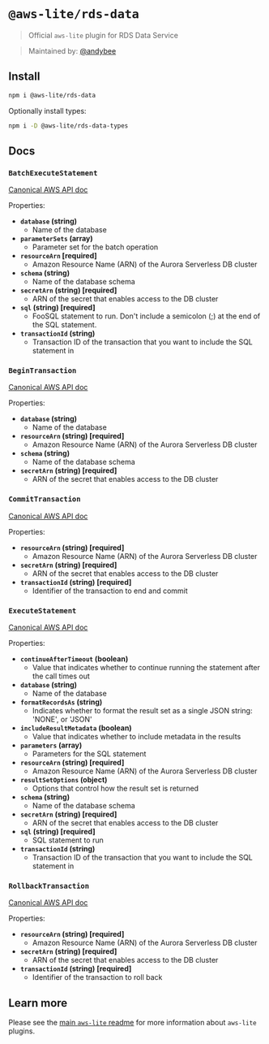 # `@aws-lite/rds-data`

> Official `aws-lite` plugin for RDS Data Service

> Maintained by: [@andybee](https://github.com/andybee)


## Install

```sh
npm i @aws-lite/rds-data
```

Optionally install types:

```sh
npm i -D @aws-lite/rds-data-types
```

## Docs

<!-- ! Do not remove METHOD_DOCS_START / METHOD_DOCS_END ! -->
<!-- METHOD_DOCS_START -->
### `BatchExecuteStatement`

[Canonical AWS API doc](https://docs.aws.amazon.com/rdsdataservice/latest/APIReference/API_BatchExecuteStatement.html)

Properties:
- **`database` (string)**
  - Name of the database
- **`parameterSets` (array)**
  - Parameter set for the batch operation
- **`resourceArn` [required]**
  - Amazon Resource Name (ARN) of the Aurora Serverless DB cluster
- **`schema` (string)**
  - Name of the database schema
- **`secretArn` (string) [required]**
  - ARN of the secret that enables access to the DB cluster
- **`sql` (string) [required]**
  - FooSQL statement to run. Don't include a semicolon (;) at the end of the SQL statement.
- **`transactionId` (string)**
  - Transaction ID of the transaction that you want to include the SQL statement in


### `BeginTransaction`

[Canonical AWS API doc](https://docs.aws.amazon.com/rdsdataservice/latest/APIReference/API_BeginTransaction.html)

Properties:
- **`database` (string)**
  - Name of the database
- **`resourceArn` (string) [required]**
  - Amazon Resource Name (ARN) of the Aurora Serverless DB cluster
- **`schema` (string)**
  - Name of the database schema
- **`secretArn` (string) [required]**
  - ARN of the secret that enables access to the DB cluster


### `CommitTransaction`

[Canonical AWS API doc](https://docs.aws.amazon.com/rdsdataservice/latest/APIReference/API_CommitTransaction.html)

Properties:
- **`resourceArn` (string) [required]**
  - Amazon Resource Name (ARN) of the Aurora Serverless DB cluster
- **`secretArn` (string) [required]**
  - ARN of the secret that enables access to the DB cluster
- **`transactionId` (string) [required]**
  - Identifier of the transaction to end and commit


### `ExecuteStatement`

[Canonical AWS API doc](https://docs.aws.amazon.com/rdsdataservice/latest/APIReference/API_ExecuteStatement.html)

Properties:
- **`continueAfterTimeout` (boolean)**
  - Value that indicates whether to continue running the statement after the call times out
- **`database` (string)**
  - Name of the database
- **`formatRecordsAs` (string)**
  - Indicates whether to format the result set as a single JSON string: 'NONE', or 'JSON'
- **`includeResultMetadata` (boolean)**
  - Value that indicates whether to include metadata in the results
- **`parameters` (array)**
  - Parameters for the SQL statement
- **`resourceArn` (string) [required]**
  - Amazon Resource Name (ARN) of the Aurora Serverless DB cluster
- **`resultSetOptions` (object)**
  - Options that control how the result set is returned
- **`schema` (string)**
  - Name of the database schema
- **`secretArn` (string) [required]**
  - ARN of the secret that enables access to the DB cluster
- **`sql` (string) [required]**
  - SQL statement to run
- **`transactionId` (string)**
  - Transaction ID of the transaction that you want to include the SQL statement in


### `RollbackTransaction`

[Canonical AWS API doc](https://docs.aws.amazon.com/rdsdataservice/latest/APIReference/API_RollbackTransaction.html)

Properties:
- **`resourceArn` (string) [required]**
  - Amazon Resource Name (ARN) of the Aurora Serverless DB cluster
- **`secretArn` (string) [required]**
  - ARN of the secret that enables access to the DB cluster
- **`transactionId` (string) [required]**
  - Identifier of the transaction to roll back
<!-- METHOD_DOCS_END -->


## Learn more

Please see the [main `aws-lite` readme](https://github.com/architect/aws-lite) for more information about `aws-lite` plugins.
